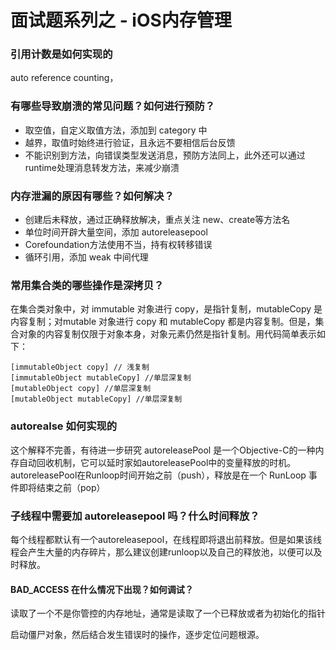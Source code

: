 # 面试题系列之 - iOS内存管理

### 引用计数是如何实现的
auto reference counting，

### 有哪些导致崩溃的常见问题？如何进行预防？

- 取空值，自定义取值方法，添加到 category 中
- 越界，取值时始终进行验证，且永远不要相信后台反馈
- 不能识别到方法，向错误类型发送消息，预防方法同上，此外还可以通过runtime处理消息转发方法，来减少崩溃

### 内存泄漏的原因有哪些？如何解决？

- 创建后未释放，通过正确释放解决，重点关注 new、create等方法名
- 单位时间开辟大量空间，添加 autoreleasepool
- Corefoundation方法使用不当，持有权转移错误
- 循环引用，添加 weak 中间代理

### 常用集合类的哪些操作是深拷贝？
在集合类对象中，对 immutable 对象进行 copy，是指针复制，mutableCopy 是内容复制；对mutable 对象进行 copy 和 mutableCopy 都是内容复制。但是，集合对象的内容复制仅限于对象本身，对象元素仍然是指针复制。用代码简单表示如下：

```objc
[immutableObject copy] // 浅复制
[immutableObject mutableCopy] //单层深复制
[mutableObject copy] //单层深复制
[mutableObject mutableCopy] //单层深复制
```
### autorealse 如何实现的

这个解释不完善，有待进一步研究
autoreleasePool 是一个Objective-C的一种内存自动回收机制，它可以延时家如autoreleasePool中的变量释放的时机。
autoreleasePool在Runloop时间开始之前（push），释放是在一个 RunLoop 事件即将结束之前（pop）

### 子线程中需要加 autoreleasepool 吗？什么时间释放？
每个线程都默认有一个autoreleasepool，在线程即将退出前释放。但是如果该线程会产生大量的内存碎片，那么建议创建runloop以及自己的释放池，以便可以及时释放。

#### BAD_ACCESS 在什么情况下出现？如何调试？

读取了一个不是你管控的内存地址，通常是读取了一个已释放或者为初始化的指针

启动僵尸对象，然后结合发生错误时的操作，逐步定位问题根源。